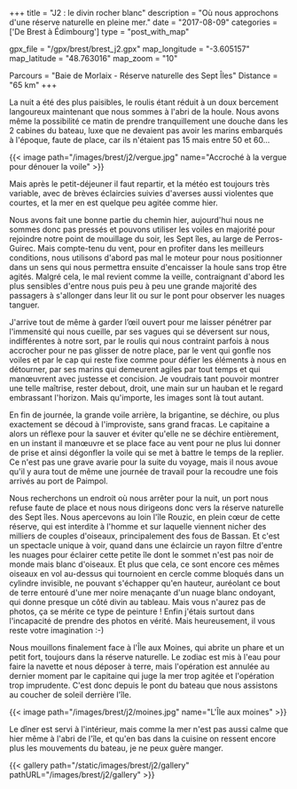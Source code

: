 +++
title = "J2 : le divin rocher blanc"
description = "Où nous approchons d'une réserve naturelle en pleine mer."
date = "2017-08-09"
categories = ['De Brest à Édimbourg']
type = "post_with_map"

gpx_file = "/gpx/brest/brest_j2.gpx"
map_longitude = "-3.605157"
map_latitude = "48.763016"
map_zoom = "10"

Parcours = "Baie de Morlaix - Réserve naturelle des Sept Îles"
Distance = "65 km"
+++


La nuit a été des plus paisibles, le roulis étant réduit à un doux bercement langoureux maintenant que nous sommes à l'abri de la houle. Nous avons même la possibilité ce matin de prendre tranquillement une douche dans les 2 cabines du bateau, luxe que ne devaient pas avoir les marins embarqués à l'époque, faute de place, car ils n'étaient pas 15 mais entre 50 et 60...


{{< image path="/images/brest/j2/vergue.jpg" name="Accroché à la vergue pour dénouer la voile" >}}

Mais après le petit-déjeuner il faut repartir, et la météo est toujours très variable, avec de brèves éclaircies suivies d'averses aussi violentes que courtes, et la mer en est quelque peu agitée comme hier.

Nous avons fait une bonne partie du chemin hier, aujourd'hui nous ne sommes donc pas pressés et pouvons utiliser les voiles en majorité pour rejoindre notre point de mouillage du soir, les Sept îles, au large de Perros-Guirec. Mais compte-tenu du vent, pour en profiter dans les meilleurs conditions, nous utilisons d'abord pas mal le moteur pour nous positionner dans un sens qui nous permettra ensuite d'encaisser la houle sans trop être agités. Malgré cela, le mal revient comme la veille, contraignant d'abord les plus sensibles d'entre nous puis peu à peu une grande majorité des passagers à s'allonger dans leur lit ou sur le pont pour observer les nuages tanguer.

J'arrive tout de même à garder l’œil ouvert pour me laisser pénétrer par l'immensité qui nous cueille, par ses vagues qui se déversent sur nous, indifférentes à notre sort, par le roulis qui nous contraint parfois à nous accrocher pour ne pas glisser de notre place, par le vent qui gonfle nos voiles et par le cap qui reste fixe comme pour défier les éléments à nous en détourner, par ses marins qui demeurent agiles par tout temps et qui manœuvrent avec justesse et concision. Je voudrais tant pouvoir montrer une telle maîtrise, rester debout, droit, une main sur un hauban et le regard embrassant l'horizon. Mais qu'importe, les images sont là tout autant.

En fin de journée, la grande voile arrière, la brigantine, se déchire, ou plus exactement se découd à l'improviste, sans grand fracas. Le capitaine a alors un réflexe pour la sauver et éviter qu'elle ne se déchire entièrement, en un instant il manœuvre et se place face au vent pour ne plus lui donner de prise et ainsi dégonfler la voile qui se met à battre le temps de la replier. Ce n'est pas une grave avarie pour la suite du voyage, mais il nous avoue qu'il y aura tout de même une journée de travail pour la recoudre une fois arrivés au port de Paimpol.

Nous recherchons un endroit où nous arrêter pour la nuit, un port nous refuse faute de place et nous nous dirigeons donc vers la réserve naturelle des Sept îles. Nous apercevons au loin l'île Rouzic, en plein cœur de cette réserve, qui est interdite à l'homme et sur laquelle viennent nicher des milliers de couples d'oiseaux, principalement des fous de Bassan. Et c'est un spectacle unique à voir, quand dans une éclaircie un rayon filtre d'entre les nuages pour éclairer cette petite île dont le sommet n'est pas noir de monde mais blanc d'oiseaux. Et plus que cela, ce sont encore ces mêmes oiseaux en vol au-dessus qui tournoient en cercle comme bloqués dans un cylindre invisible, ne pouvant s'échapper qu'en hauteur, auréolant ce bout de terre entouré d'une mer noire menaçante d'un nuage blanc ondoyant, qui donne presque un côté divin au tableau. Mais vous n'aurez pas de photos, ça se mérite ce type de peinture ! Enfin j'étais surtout dans l'incapacité de prendre des photos en vérité. Mais heureusement, il vous reste votre imagination :-)

Nous mouillons finalement face à l'Île aux Moines, qui abrite un phare et un petit fort, toujours dans la réserve naturelle. Le zodiac est mis à l'eau pour faire la navette et nous déposer à terre, mais l'opération est annulée au dernier moment par le capitaine qui juge la mer trop agitée et l'opération trop imprudente. C'est donc depuis le pont du bateau que nous assistons au coucher de soleil derrière l'île.

{{< image path="/images/brest/j2/moines.jpg" name="L'Île aux moines" >}}

Le dîner est servi à l'intérieur, mais comme la mer n'est pas aussi calme que hier même à l'abri de l'île, et qu'en bas dans la cuisine on ressent encore plus les mouvements du bateau, je ne peux guère manger.


{{< gallery path="/static/images/brest/j2/gallery" pathURL="/images/brest/j2/gallery" >}}
